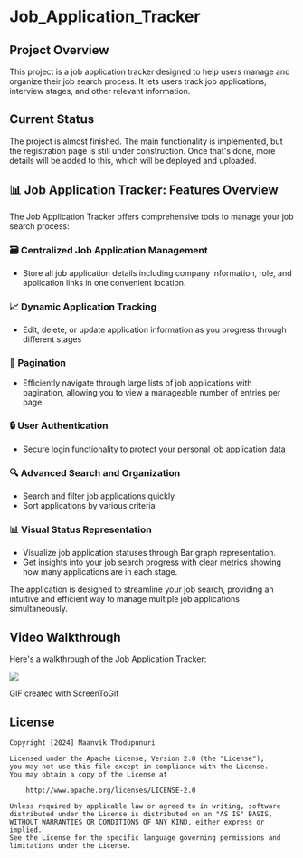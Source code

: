 # Job_Application_Tracker

## Project Overview
This project is a job application tracker designed to help users manage and organize their job search process. It lets users track job applications, interview stages, and other relevant information.

## Current Status
The project is almost finished. The main functionality is implemented, but the registration page is still under construction. Once that's done, more details will be added to this, which will be deployed and uploaded.


## 📊 Job Application Tracker: Features Overview

The Job Application Tracker offers comprehensive tools to manage your job search process:

### 🗃️ Centralized Job Application Management
  - Store all job application details including company information, role, and application links in one convenient location.

### 📈 Dynamic Application Tracking 
  - Edit, delete, or update application information as you progress through different stages
### 📄 Pagination 
  - Efficiently navigate through large lists of job applications with pagination, allowing you to view a manageable number of entries per page 

### 🔒 User Authentication
  - Secure login functionality to protect your personal job application data

### 🔍 Advanced Search and Organization
  - Search and filter job applications quickly
  - Sort applications by various criteria

### 📊 Visual Status Representation
  - Visualize job application statuses through Bar graph representation.
  - Get insights into your job search progress with clear metrics showing how many applications are in each stage.

The application is designed to streamline your job search, providing an intuitive and efficient way to manage multiple job applications simultaneously.


## Video Walkthrough

Here's a walkthrough of the Job Application Tracker:


![](Walkthrough.gif)

GIF created with ScreenToGif  

## License

    Copyright [2024] Maanvik Thodupunuri

    Licensed under the Apache License, Version 2.0 (the "License");
    you may not use this file except in compliance with the License.
    You may obtain a copy of the License at

        http://www.apache.org/licenses/LICENSE-2.0

    Unless required by applicable law or agreed to in writing, software
    distributed under the License is distributed on an "AS IS" BASIS,
    WITHOUT WARRANTIES OR CONDITIONS OF ANY KIND, either express or implied.
    See the License for the specific language governing permissions and
    limitations under the License.
